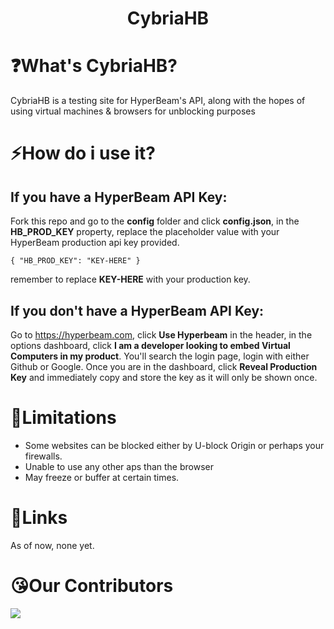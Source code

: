 <h1 align="center">CybriaHB</h1>

# ❓What's CybriaHB?

CybriaHB is a testing site for HyperBeam's API, along with the hopes of using virtual machines &amp; browsers for unblocking purposes

# ⚡How do i use it?

## If you have a HyperBeam API Key:

Fork this repo and go to the <b>config</b> folder and click <b>config.json</b>, in the <b>HB_PROD_KEY</b> property, replace the placeholder value with your HyperBeam production api key provided.

`
{
  "HB_PROD_KEY": "KEY-HERE"
}
`

remember to replace <b>KEY-HERE</b> with your production key.

## If you don't have a HyperBeam API Key:

Go to https://hyperbeam.com, click <b>Use Hyperbeam</b> in the header, in the options dashboard, click <b>I am a developer looking to embed Virtual Computers in my product</b>. You'll search the login page, login with either Github or Google. Once you are in the dashboard, click <b>Reveal Production Key</b> and immediately copy and store the key as it will only be shown once.

# 🙁Limitations

- Some websites can be blocked either by U-block Origin or perhaps your firewalls.
- Unable to use any other aps than the browser
- May freeze or buffer at certain times.

# 🔗Links

As of now, none yet.

# 😘Our Contributors

<img src="https://contrib.rocks/image?repo=CybriaTech/CybriaHB">
